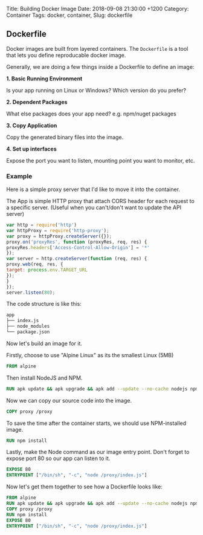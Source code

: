 Title: Building Docker Image
Date: 2018-09-08 21:30:00 +1200
Category: Container
Tags: docker, container, 
Slug: dockerfile

## Dockerfile

Docker images are built from layered containers. The `Dockerfile` is a tool that lets you define reproducable docker image.

Generally, we are doing a few things inside a Dockerfile to define an image:

**1. Basic Running Environment**

Is your app running on Linux or Windows? Which version do you prefer? 

**2. Dependent Packages**

What else packages does your app need? e.g. npm/nuget packages

**3. Copy Application**

Copy the generated binary files into the image.

**4. Set up interfaces**

Expose the port you want to listen, mounting point you want to monitor, etc.


### Example

Here is a simple proxy server that I'd like to move it into the container.

The App is simple HTTP proxy that attach CORS header for each request to a specific server. (Useful when you can't/don't want to update the API server)

```js
var http = require('http')
var httpProxy = require('http-proxy');
var proxy = httpProxy.createServer({});
proxy.on('proxyRes', function (proxyRes, req, res) {
proxyRes.headers['Access-Control-Allow-Origin'] = '*'
});
var server = http.createServer(function (req, res) {
proxy.web(req, res, {
target: process.env.TARGET_URL
});
}
});
server.listen(80);
```

The code structure is like this:
```bash
app
├── index.js
├── node_modules
└── package.json
```

Now let's build an image for it.

Firstly, choose to use "Alpine Linux" as its the smallest Linux (5MB)

```Dockerfile
FROM alpine
```

Then install NodeJS and NPM.

```Dockerfile
RUN apk update && apk upgrade && apk add --update --no-cache nodejs npm
```

Now we can copy our source code into the image.

```Dockerfile
COPY proxy /proxy
```

To save the time after the container starts, we should use NPM-installed image.

```Dockerfile
RUN npm install
```

Lastly, make the Node command as our image entry point. Don't forget to expose port 80 so our app can listen to it.

```Dockerfile
EXPOSE 80
ENTRYPOINT ["/bin/sh", "-c", "node /proxy/index.js"]
```

Now let's get them together to see how a Dockerfile looks like:

```Dockerfile
FROM alpine
RUN apk update && apk upgrade && apk add --update --no-cache nodejs npm
COPY proxy /proxy
RUN npm install
EXPOSE 80
ENTRYPOINT ["/bin/sh", "-c", "node /proxy/index.js"]
```